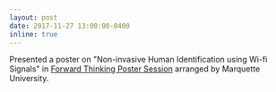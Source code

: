 ```yaml
---
layout: post
date: 2017-11-27 13:00:00-0400
inline: true
---
```


Presented a poster on "Non-invasive Human Identification using Wi-fi Signals" in [Forward Thinking Poster Session](http://www.marquette.edu/orsp/PosterSession.shtml) arranged by Marquette University.
